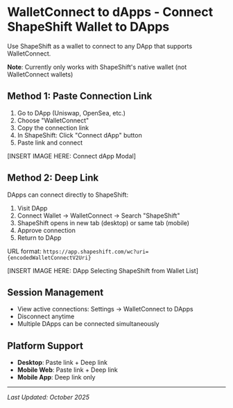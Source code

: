 # WalletConnect to dApps - Connect ShapeShift Wallet to DApps

Use ShapeShift as a wallet to connect to any DApp that supports WalletConnect.

**Note**: Currently only works with ShapeShift's native wallet (not WalletConnect wallets)

## Method 1: Paste Connection Link

1. Go to DApp (Uniswap, OpenSea, etc.)
2. Choose "WalletConnect"
3. Copy the connection link
4. In ShapeShift: Click "Connect dApp" button
5. Paste link and connect

[INSERT IMAGE HERE: Connect dApp Modal]

## Method 2: Deep Link

DApps can connect directly to ShapeShift:

1. Visit DApp
2. Connect Wallet → WalletConnect → Search "ShapeShift"
3. ShapeShift opens in new tab (desktop) or same tab (mobile)
4. Approve connection
5. Return to DApp

URL format: `https://app.shapeshift.com/wc?uri={encodedWalletConnectV2Uri}`

[INSERT IMAGE HERE: DApp Selecting ShapeShift from Wallet List]

## Session Management

- View active connections: Settings → WalletConnect to DApps
- Disconnect anytime
- Multiple DApps can be connected simultaneously

## Platform Support

- **Desktop**: Paste link + Deep link
- **Mobile Web**: Paste link + Deep link
- **Mobile App**: Deep link only

---

*Last Updated: October 2025*